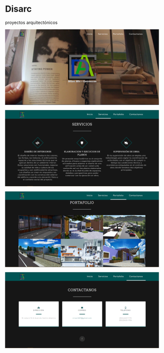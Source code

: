 # Disarc
proyectos arquitectónicos


![](presentacion.png)

![](servicios.png)

![](portafolio.png)

![](contactanos.png)
